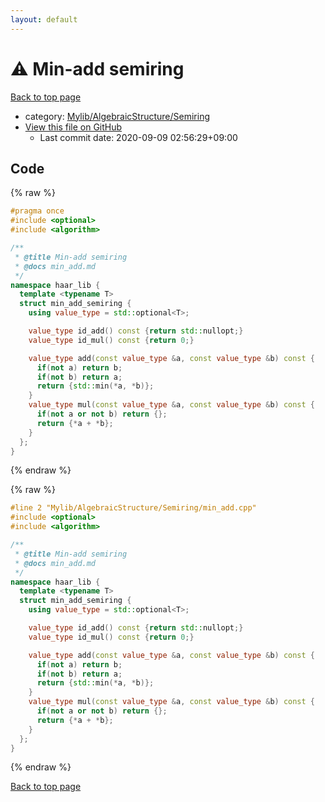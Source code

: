 ```yaml
---
layout: default
---
```


<!-- mathjax config similar to math.stackexchange -->
<script type="text/javascript" async
  src="https://cdnjs.cloudflare.com/ajax/libs/mathjax/2.7.5/MathJax.js?config=TeX-MML-AM_CHTML">
</script>
<script type="text/x-mathjax-config">
  MathJax.Hub.Config({
    TeX: { equationNumbers: { autoNumber: "AMS" }},
    tex2jax: {
      inlineMath: [ ['$','$'] ],
      processEscapes: true
    },
    "HTML-CSS": { matchFontHeight: false },
    displayAlign: "left",
    displayIndent: "2em"
  });
</script>

<script type="text/javascript" src="https://cdnjs.cloudflare.com/ajax/libs/jquery/3.4.1/jquery.min.js"></script>
<script src="https://cdn.jsdelivr.net/npm/jquery-balloon-js@1.1.2/jquery.balloon.min.js" integrity="sha256-ZEYs9VrgAeNuPvs15E39OsyOJaIkXEEt10fzxJ20+2I=" crossorigin="anonymous"></script>
<script type="text/javascript" src="../../../../assets/js/copy-button.js"></script>
<link rel="stylesheet" href="../../../../assets/css/copy-button.css" />


# :warning: Min-add semiring

<a href="../../../../index.html">Back to top page</a>

* category: <a href="../../../../index.html#3df95940e092844fc072dd50b6844b29">Mylib/AlgebraicStructure/Semiring</a>
* <a href="{{ site.github.repository_url }}/blob/master/Mylib/AlgebraicStructure/Semiring/min_add.cpp">View this file on GitHub</a>
    - Last commit date: 2020-09-09 02:56:29+09:00




## Code

<a id="unbundled"></a>
{% raw %}
```cpp
#pragma once
#include <optional>
#include <algorithm>

/**
 * @title Min-add semiring
 * @docs min_add.md
 */
namespace haar_lib {
  template <typename T>
  struct min_add_semiring {
    using value_type = std::optional<T>;

    value_type id_add() const {return std::nullopt;}
    value_type id_mul() const {return 0;}

    value_type add(const value_type &a, const value_type &b) const {
      if(not a) return b;
      if(not b) return a;
      return {std::min(*a, *b)};
    }
    value_type mul(const value_type &a, const value_type &b) const {
      if(not a or not b) return {};
      return {*a + *b};
    }
  };
}

```
{% endraw %}

<a id="bundled"></a>
{% raw %}
```cpp
#line 2 "Mylib/AlgebraicStructure/Semiring/min_add.cpp"
#include <optional>
#include <algorithm>

/**
 * @title Min-add semiring
 * @docs min_add.md
 */
namespace haar_lib {
  template <typename T>
  struct min_add_semiring {
    using value_type = std::optional<T>;

    value_type id_add() const {return std::nullopt;}
    value_type id_mul() const {return 0;}

    value_type add(const value_type &a, const value_type &b) const {
      if(not a) return b;
      if(not b) return a;
      return {std::min(*a, *b)};
    }
    value_type mul(const value_type &a, const value_type &b) const {
      if(not a or not b) return {};
      return {*a + *b};
    }
  };
}

```
{% endraw %}

<a href="../../../../index.html">Back to top page</a>

